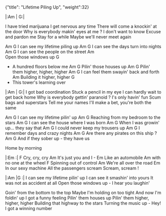 {"title": "Lifetime Piling Up",
"weight":32}

|:Am    |    G:|

I have tried marijuana
I get nervous any time
There will come a knockin' at the door
Why is everybody makin' eyes at me ?
I don't want to know
Excuse and pardon me
Stay for a while
Maybe we'll never
meet again

Am                    G
I can see my lifetime piling up
Am                           G
I can see the days turn into nights
Am                   G
I can see the people on the street
           Am                
Open those windows up
G
- A hundred floors below me
Am           G
Pilin' those houses up
            Am              G
Pilin' them higher, higher, higher
                Am               G
I can feel them swayin' back and forth
            Am
Building it higher, higher
  G
- This tower's learning over

|:Am    |    G:|
I got bad coordination
Stuck a pencil in my eye
I can hardly wait to get back home
Why is everybody gettin' paranoid ?
I's only havin' fun
Scum bags and superstars
Tell me your names
I'll make a bet, you're
both the same

Am                    G
I can see my lifetime pilin' up
Am                       G
Reaching from my bedroom to the stars
Am                        G
I can see the house where I was born
            Am           G
When I was growin' up... they say that
              Am               G
I could never keep my trousers up
           Am             G
I remember days and crazy nights
              Am              G
Are there any pirates on this ship ?
            Am         G
And if they sober up - they have us

Home by morning

|:Em   :|
          F
Cry, cry, cry
                  Am
It's just you and I -
              Em
Like an automobile
                   Am
with no one at the wheel
                F
Spinning out of control
                   Am
We're all over the road
               Em
In our sexy machine
All the passengers scream
Scream, scream !


|:Am   |G   :|
I can see my lifetime pilin' up
I can see it smashin' into yours
It was not as accident at all
Open those windows up - I hear you laughin'

Goin' from the bottom to the top
Maybe I'm holding on too tight
And now I'm foldin' up
I got a funny feeling
Pilin' them houses up
Pilin' them higher, higher, higher
Building that highway to the stars
Turning the music up - Hey!
I got a winning number
